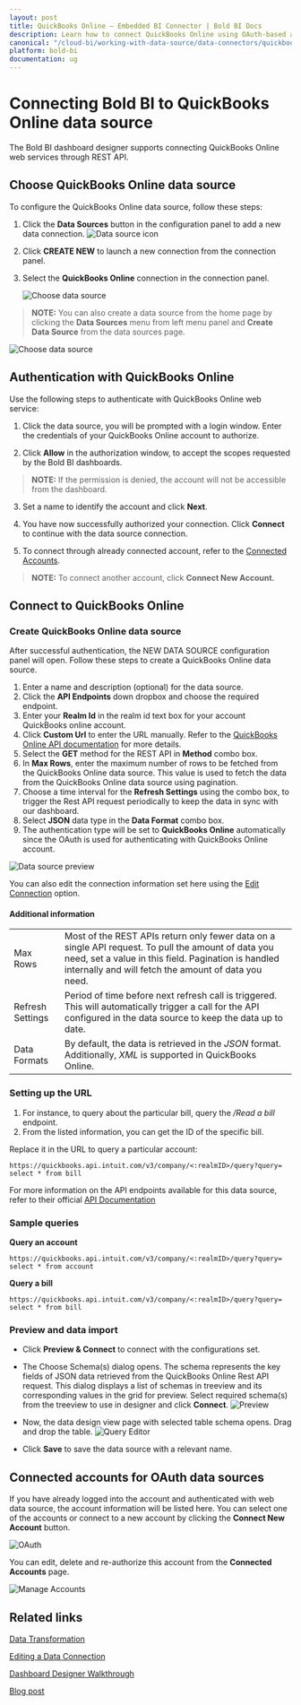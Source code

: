 ```yaml
---
layout: post
title: QuickBooks Online – Embedded BI Connector | Bold BI Docs
description: Learn how to connect QuickBooks Online using OAuth-based authentication through REST API endpoint with Bold BI Embedded.
canonical: "/cloud-bi/working-with-data-source/data-connectors/quickbooks-online/"
platform: bold-bi
documentation: ug
---
```


# Connecting Bold BI to QuickBooks Online data source
The Bold BI dashboard designer supports connecting QuickBooks Online web services through REST API. 

## Choose QuickBooks Online data source
To configure the QuickBooks Online data source, follow these steps:
1. Click the **Data Sources** button in the configuration panel to add a new data connection.
   ![Data source icon](/static/assets/embedded/working-with-datasource/data-connectors/images/common/DataSourcesIcon.png)
   
2. Click **CREATE NEW** to launch a new connection from the connection panel.
3. Select the **QuickBooks Online** connection in the connection panel.

   ![Choose data source](/static/assets/embedded/working-with-datasource/data-connectors/images/QuickBooksOnline/ChooseDS.png)

> **NOTE:** You can also create a data source from the home page by clicking the **Data Sources** menu from left menu panel and **Create Data Source** from the data sources page.

   ![Choose data source](/static/assets/embedded/working-with-datasource/data-connectors/images/QuickBooksOnline/ChooseDS_server.png)

## Authentication with QuickBooks Online
Use the following steps to authenticate with QuickBooks Online web service:
 
1. Click the data source, you will be prompted with a login window. Enter the credentials of your QuickBooks Online account to authorize.
 
2. Click **Allow** in the authorization window, to accept the scopes requested by the Bold BI dashboards.
 > **NOTE:** If the permission is denied, the account will not be accessible from the dashboard.
 
3. Set a name to identify the account and click **Next**. 
 
4. You have now successfully authorized your connection. Click **Connect** to continue with the data source connection.
 
5. To connect through already connected account, refer to the [Connected Accounts](#connected-accounts-for-oauth-data-sources).
 > **NOTE:** To connect another account, click **Connect New Account.**


## Connect to QuickBooks Online
### Create QuickBooks Online data source
After successful authentication, the NEW DATA SOURCE configuration panel will open. Follow these steps to create a QuickBooks Online data source.
1. Enter a name and description (optional) for the data source.
2. Click the **API Endpoints** down dropbox and choose the required endpoint.
3. Enter your **Realm Id** in the realm id text box for your account QuickBooks online account.
4. Click **Custom Url** to enter the URL manually. Refer to the [QuickBooks Online API documentation](https://developer.intuit.com/app/developer/qbo/docs/api/accounting/all-entities/account) for more details.
5. Select the **GET** method for the REST API in **Method** combo box.
6. In **Max Rows**, enter the maximum number of rows to be fetched from the QuickBooks Online data source. This value is used to fetch the data from the QuickBooks Online data source using pagination.
7. Choose a time interval for the **Refresh Settings** using the combo box, to trigger the Rest API request periodically to keep the data in sync with our dashboard.  
8. Select **JSON** data type in the **Data Format** combo box.
9. The authentication type will be set to **QuickBooks Online** automatically since the OAuth is used for authenticating with QuickBooks Online account.


![Data source preview](/static/assets/embedded/working-with-datasource/data-connectors/images/QuickBooksOnline/DataSourcesView.png)

You can also edit the connection information set here using the [Edit Connection](/embedded-bi/working-with-data-source/editing-a-data-connection/) option.

#### Additional information
<table width="600">
<tr>
<td>
Max Rows
</td>
<td>
Most of the REST APIs return only fewer data on a single API request. To pull the amount of data you need, set a value in this field.  
Pagination is handled internally and will fetch the amount of data you need.
</td>
</tr>
<tr>
<td>
Refresh Settings
</td>
<td>
Period of time before next refresh call is triggered. This will automatically trigger a call for the API configured in the data source to keep the data up to date.
</td>
</tr>
<tr>
<td>
Data Formats 
</td>
<td>
By default, the data is retrieved in the <i>JSON</i> format. Additionally, <i>XML</i> is supported in QuickBooks Online.
</td>
</tr>
</table>

### Setting up the URL

1. For instance, to query about the particular bill, query the <i>/Read a bill</i> endpoint.
2. From the listed information, you can get the ID of the specific bill.

Replace it in the URL to query a particular account:

   `https://quickbooks.api.intuit.com/v3/company/<:realmID>/query?query= select * from bill`

For more information on the API endpoints available for this data source, refer to their official [API Documentation]( https://developer.intuit.com/app/developer/qbo/docs/api/accounting/all-entities/account)

### Sample queries
**Query an account**

   `https://quickbooks.api.intuit.com/v3/company/<:realmID>/query?query= select * from account`

**Query a bill**

   `https://quickbooks.api.intuit.com/v3/company/<:realmID>/query?query= select * from bill`

### Preview and data import
* Click **Preview & Connect** to connect with the configurations set.
* The Choose Schema(s) dialog opens. The schema represents the key fields of JSON data retrieved from the QuickBooks Online Rest API request. This dialog displays a list of schemas in treeview and its corresponding values in the grid for preview. Select required schema(s) from the treeview to use in designer and click **Connect**.
   ![Preview](/static/assets/embedded/working-with-datasource/data-connectors/images/common/Preview.png)

* Now, the data design view page with selected table schema opens. Drag and drop the table.
   ![Query Editor](/static/assets/embedded/working-with-datasource/data-connectors/images/common/QueryEditor.png)

* Click **Save** to save the data source with a relevant name.

## Connected accounts for OAuth data sources
If you have already logged into the account and authenticated with web data source, the account information will be listed here. You can select one of the accounts or connect to a new account by clicking the **Connect New Account** button.

   ![OAuth](/static/assets/embedded/working-with-datasource/data-connectors/images/QuickBooksOnline/OAuthDSOnline.png)

You can edit, delete and re-authorize this account from the **Connected Accounts** page.

   ![Manage Accounts](/static/assets/embedded/working-with-datasource/data-connectors/images/QuickBooksOnline/ManageDS.png)


## Related links
[Data Transformation](/embedded-bi/working-with-data-source/transforming-data/joining-table/)

[Editing a Data Connection](/embedded-bi/working-with-data-source/editing-a-data-connection/)   

[Dashboard Designer Walkthrough](/embedded-bi/getting-started/quick-start/)

[Blog post](https://www.boldbi.com/blog/quickbooks-dashboard-example-for-exploring-financial-data-with-bold-bi)
